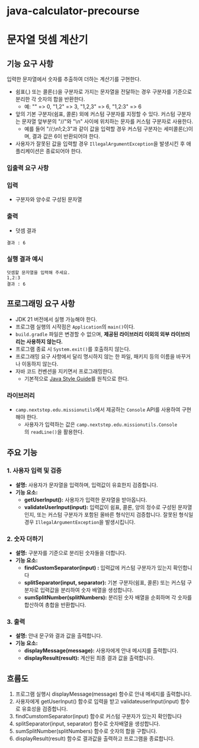 # java-calculator-precourse
# 문자열 덧셈 계산기

## **기능 요구 사항**

입력한 문자열에서 숫자를 추출하여 더하는 계산기를 구현한다.

- 쉼표(,) 또는 콜론(:)을 구분자로 가지는 문자열을 전달하는 경우 구분자를 기준으로 분리한 각 숫자의 합을 반환한다.
    - 예: "" => 0, "1,2" => 3, "1,2,3" => 6, "1,2:3" => 6
- 앞의 기본 구분자(쉼표, 콜론) 외에 커스텀 구분자를 지정할 수 있다. 커스텀 구분자는 문자열 앞부분의 "//"와 "\n" 사이에 위치하는 문자를 커스텀 구분자로 사용한다.
    - 예를 들어 "//;\n1;2;3"과 같이 값을 입력할 경우 커스텀 구분자는 세미콜론(;)이며, 결과 값은 6이 반환되어야 한다.
- 사용자가 잘못된 값을 입력할 경우 `IllegalArgumentException`을 발생시킨 후 애플리케이션은 종료되어야 한다.

### **입출력 요구 사항**

### **입력**

- 구분자와 양수로 구성된 문자열

### **출력**

- 덧셈 결과

```
결과 : 6

```

### **실행 결과 예시**

```
덧셈할 문자열을 입력해 주세요.
1,2:3
결과 : 6

```

## **프로그래밍 요구 사항**

- JDK 21 버전에서 실행 가능해야 한다.
- 프로그램 실행의 시작점은 `Application`의 `main()`이다.
- `build.gradle` 파일은 변경할 수 없으며, **제공된 라이브러리 이외의 외부 라이브러리는 사용하지 않는다.**
- 프로그램 종료 시 `System.exit()`를 호출하지 않는다.
- 프로그래밍 요구 사항에서 달리 명시하지 않는 한 파일, 패키지 등의 이름을 바꾸거나 이동하지 않는다.
- 자바 코드 컨벤션을 지키면서 프로그래밍한다.
    - 기본적으로 [Java Style Guide](https://github.com/woowacourse/woowacourse-docs/blob/main/styleguide/java)를 원칙으로 한다.

### **라이브러리**

- `camp.nextstep.edu.missionutils`에서 제공하는 `Console` API를 사용하여 구현해야 한다.
    - 사용자가 입력하는 값은 `camp.nextstep.edu.missionutils.Console`의 `readLine()`을 활용한다.

## 주요 기능

### 1. 사용자 입력 및 검증

- **설명:** 사용자가 문자열을 입력하며, 입력값이 유효한지 검증합니다.
- **기능 요소:**
    - **getUserInput():** 사용자가 입력한 문자열을 받아옵니다.
    - **validateUserInput(input):** 입력값이 쉼표, 콜론, 양의 정수로 구성된 문자열인지, 또는 커스텀 구분자가 포함된 올바른 형식인지 검증합니다. 잘못된 형식일 경우 `IllegalArgumentException`을 발생시킵니다.

### 2. 숫자 더하기

- **설명:** 구분자를 기준으로 분리된 숫자들을 더합니다.
- **기능 요소:**
    - **findCustomSeparator(input) :** 입력값에 커스텀 구분자가 있는지 확인합니다
    - **splitSeparator(input, separator):** 기본 구분자(쉼표, 콜론) 또는 커스텀 구분자로 입력값을 분리하여 숫자 배열을 생성합니다.
    - **sumSplitNumber(splitNumbers):** 분리된 숫자 배열을 순회하며 각 숫자를 합산하여 총합을 반환합니다.

### 3. 출력

- **설명:** 안내 문구와 결과 값을 출력합니다.
- **기능 요소:**
    - **displayMessage(message):** 사용자에게 안내 메시지를 출력합니다.
    - **displayResult(result):** 계산된 최종 결과 값을 출력합니다.

## 흐름도

1. 프로그램 실행시 displayMessage(message) 함수로 안내 메세지를 출력합니다.
2. 사용자에게 getUserInput() 함수로 입력을 받고 validateuserInput(input) 함수로 유효성을 검증합니다.
3. findCumstomSeparator(input) 함수로 커스텀 구분자가 있는지 확인합니다
4. splitSeparator(input, separator) 함수로 숫자배열을 생성합니다.
5. sumSplitNumber(splitNumbers) 함수로 숫자의 합을 구합니다.
6. displayResult(result) 함수로 결과값을 출력하고 프로그램을 종료합니다.